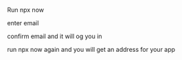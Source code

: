 Run npx now

enter email

confirm email and it will og you in

run npx now again and you will get an address for your app

